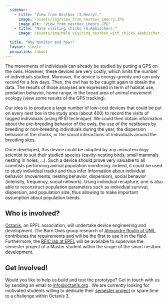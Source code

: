 ```yaml
---
  sidebar:
    - title: "View from Nestbox (I.Henry)."
      image: /assets/img/View_from_nestbox_iHenry.JPG
      image_alt: "View_from_nestbox_iHenry.JPG"
    - title: "Male visiting chicks (A.Aebischer)."
      image: /assets/img/Male_visiting_nestbox_with_chicks_aAebischer.jpg

  title: "Why monitor and how?"
  layout: single
  permalink: /about
---
```


The movements of individuals can already be studied by putting a GPS on the owls. However, these devices are very costly, which limits the number of individuals studied. Moreover, the device is energy-greedy and can only record for a few days. Then, the owl has to be caught again to obtain the data. The results of those analyses are expressed in term of habitat use, predation behavior, home range, in the broad area of animal movement ecology (view some results of the GPS tracking).


Our idea is to produce a large number of low-cost devices that could be put on every nest box in the study area (about 400) to record the visits of tagged individuals (using RFID technique). We could then obtain information about the pre-breeding behavior of the owls, the use of the nestboxes by breeding or non-breeding individuals during the year, the dispersion behavior of the chicks, or the social interactions of individuals around the breeding sites.


Once developed, this device could be adapted by any animal ecology scientist to suit their studied species (cavity-nesting birds, small mammals nesting in holes, …). Such a device should prove very valuable to all scientists performing animal population monitoring. Indeed, it could be used to study individual tracks and thus infer information about individual behavior (movements, nesting behavior, dispersion), social behavior (intensity, frequency, social network). Using individual recapture, one is also able to reconstruct population parameters such as individual survival, dispersion, and population size, thus allowing to make important assumption about population trends.


<h2>Who is involved?</h2>
<a href="http://octanis.org">Octanis</a>, an EPFL association, will undertake device engineering and development. The Barn Owls group research of <a target="_blank" href="https://www.unil.ch/dee/en/home/menuinst/research/roulin-group.html">Alexandre Roulin at UNIL</a> contributes the requirements and will be the first to use it in the field.
Furthermore, the <a href="
http://rfic.epfl.ch/">RFIC lab at EPFL</a> will be available to supervise the semester project of a Master student within the scope of the smart nestbox development.


<h2>Get involved!</h2>
Would you like to help us build and test the prototype? Get in touch with us by sending an email to <a href="mailto:info@octanis.org">info@octanis.org</a> . We are currently looking for motivated students willing to dedicate their <a href="assets/pdf/Semester_Project_Octanis_RFID_reader_design_for_Owl_Monitoring.pdf" download>semester project</a> or spare time to a challenge within Octanis 3.
